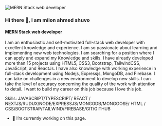 ![MERN Stack web developer](https://media.licdn.com/dms/image/D5616AQEh8QJsWWxTug/profile-displaybackgroundimage-shrink_350_1400/0/1678618160558?e=1693440000&v=beta&t=9lgRaDpFIqzh-wCYy6UeXGtb8RnhNkpSgzQkzinfUng)

### Hi there 👋, I am milon ahmed shuvo
#### MERN Stack web developer

I am an enthusiastic and self-motivated full-stack web developer with excellent knowledge and experience. I am so passionate about learning and implementing new web technologies. I am searching for a position where I can apply and expand my Knowledge and skills. I have already developed more than 15 projects using HTML5, CSS3, Bootstrap, TailwindCSS, JavaScript, and ReactJs. I have also knowledge with working experience in full-stack development using Nodejs, Expressjs, MongoDB, and Firebase. I can take on challenges in a new environment to develop new skills. I can take the level of accuracy concerning the quality of the work with attention to detail. I want to build my career on this job because I love this job.

Skills: JAVASCRIPT/TYPESCRIPT/ REACT / NEXTJS/RUDUX/NODE/EXPRESSJS/MONGODB/MONGOOSE/ HTML / CSS/BOOTSTRAP/TAILWIND/FIREBASE/GIT/GITHUB

- 🔭 I’m currently working on this page. 




